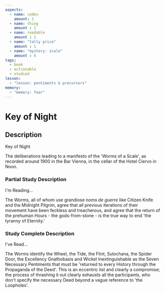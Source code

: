 ```yaml
---
aspects: 
  - name: codex
    amount: 1
  - name: thing
    amount : 1
  - name: readable
    amount : 1
  - name: "tally price"
    amount : 1
  - name: "mystery: scale"
    amount : 6
tags:
  - book
  - actionable
  - studied
lesson:
  - "lesson: pentiments & precursors"
memory:
  - "memory: fear"
---
```


# Key of Night

## Description
Key of Night

The deliberations leading to a manifesto of the 'Worms of a Scale', as recorded around 1900 in the Bar Vienna, in the cellar of the Hotel Ciervo in Noon.
### Partial Study Description
I'm Reading...

The Worms, all of whom use grandiose <i>noms de guerre</i> like Citizen Knife and the Midnight Pilgrim, agree that all previous iterations of their movement have been feckless and treacherous, and agree that the return of the prehuman Hours - the gods-from-stone - is the true way to end 'the tyranny of Eternity.'
### Study Complete Description
I've Read...

The Worms identify the Wheel, the Tide, the Flint, Sulochana, the Spider Door, the Excellency Gnathobasis and Wickel Inextinguishable as the Seven Necessary Pentiments that must be 'returned to every History through the Propaganda of the Deed'. This is an eccentric list and clearly a compromise; the process of thrashing it out clearly exhausts all the participants, who don't specify the necessary Deed beyond a vague reference to 'the Loopholes'.